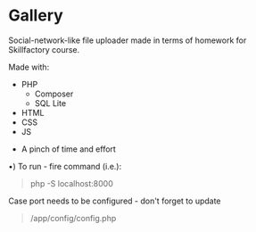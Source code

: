 # Gallery

Social-network-like file uploader made in terms of homework for Skillfactory course.

Made with:
- PHP
  + Composer
  + SQL Lite
- HTML
- CSS
- JS

* A pinch of time and effort


•) To run - fire command (i.e.):
> php -S localhost:8000

Case port needs to be configured - don't forget to update 
> /app/config/config.php
